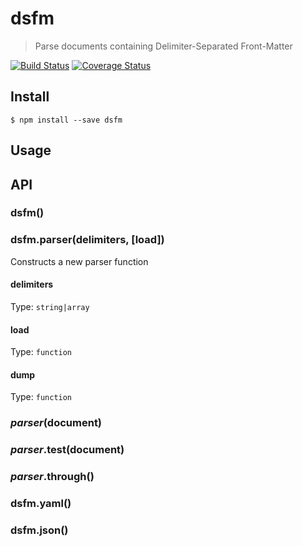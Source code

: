 # dsfm

> Parse documents containing Delimiter-Separated Front-Matter 

[![Build Status](https://travis-ci.org/axdg/dsfm.svg?branch=master)](https://travis-ci.org/axdg/dsfm) [![Coverage Status](https://coveralls.io/repos/github/axdg/dsfm/badge.svg?branch=master)](https://coveralls.io/github/axdg/dsfm?branch=master)

## Install

```
$ npm install --save dsfm
```

## Usage

## API

### dsfm()

### dsfm.parser(delimiters, [load])

Constructs a new parser function

#### delimiters

Type: `string|array`

#### load

Type: `function`

#### dump

Type: `function`

### *parser*(document)

### *parser*.test(document)

### *parser*.through()

### dsfm.yaml()

### dsfm.json()


